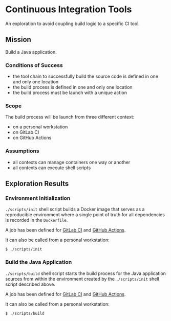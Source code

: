 # Continuous Integration Tools

An exploration to avoid coupling build logic to a specific CI tool.

## Mission

Build a Java application.

### Conditions of Success

- the tool chain to successfully build the source code is defined in
one and only one location
- the build process is defined in one and only one location
- the build process must be launch with a unique action

### Scope

The build process will be launch from three different context:

- on a personal workstation
- on GitLab CI
- on GitHub Actions

### Assumptions

- all contexts can manage containers one way or another
- all contexts can execute shell scripts

## Exploration Results

### Environment Initialization

`./scripts/init` shell script builds a Docker image that serves
as a reproducible environment where a single point of truth for all
dependencies is recorded in the `Dockerfile`.

A job has been defined for [GitLab CI](./.gitlab-ci.yml) and
[GitHub Actions](./.github/workflows/main.yml).

It can also be called from a personal workstation:

```terminal
$ ./scripts/init
```

### Build the Java Application

`./scripts/build` shell script starts the build process for the
Java application sources from within the environment created by the
`./scripts/init` shell script described above.

A job has been defined for [GitLab CI](./.gitlab-ci.yml) and
[GitHub Actions](./.github/workflows/main.yml).

It can also be called from a personal workstation:

```terminal
$ ./scripts/build
```

